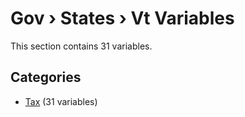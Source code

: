 # Gov › States › Vt Variables

This section contains 31 variables.

## Categories

- [Tax](tax/index.md) (31 variables)
